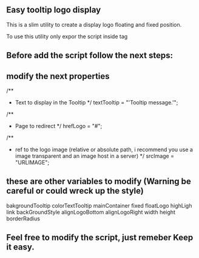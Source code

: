 ## Easy tooltip logo display

This is a slim utility to create a display logo floating and fixed position.

To use this utility only expor the script inside tag <head>
<script src="easyLogoTooltip.js"></script>


## Before add the script follow the next steps:
## modify the next properties

/**
* Text to display in the Tooltip 
*/
textTooltip = "'Tooltip message.'";

/**
* Page to redirect
*/
hrefLogo = "#";

/**
* ref to the logo image (relative or absolute path, i recommend you use a image transparent and an image host in a server)
*/
srcImage = "URLIMAGE";

## these are other variables to modify (Warning be careful or could wreck up the style)

bakgroundTooltip
colorTextTooltip
mainContainer
fixed
floatLogo 
highLigh
link
backGroundStyle
alignLogoBottom 
alignLogoRight
width
height
borderRadius

## Feel free to modify the script, just remeber Keep it easy.